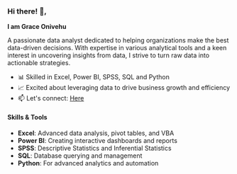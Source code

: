 ### Hi there! 👋,  
**I am Grace Onivehu**

A passionate data analyst dedicated to helping organizations make the best data-driven decisions. 
With expertise in various analytical tools and a keen interest in uncovering insights from data, 
I strive to turn raw data into actionable strategies.

- 📊 Skilled in Excel, Power BI, SPSS, SQL and Python
- 📈 Excited about leveraging data to drive business growth and efficiency
- 📫 Let's connect: [Here](gracedave360@gmail.com)

#### Skills & Tools
- **Excel**: Advanced data analysis, pivot tables, and VBA
- **Power BI**: Creating interactive dashboards and reports
- **SPSS**: Descriptive Statistics and Inferential Statistics
- **SQL**: Database querying and management
- **Python**: For advanced analytics and automation


